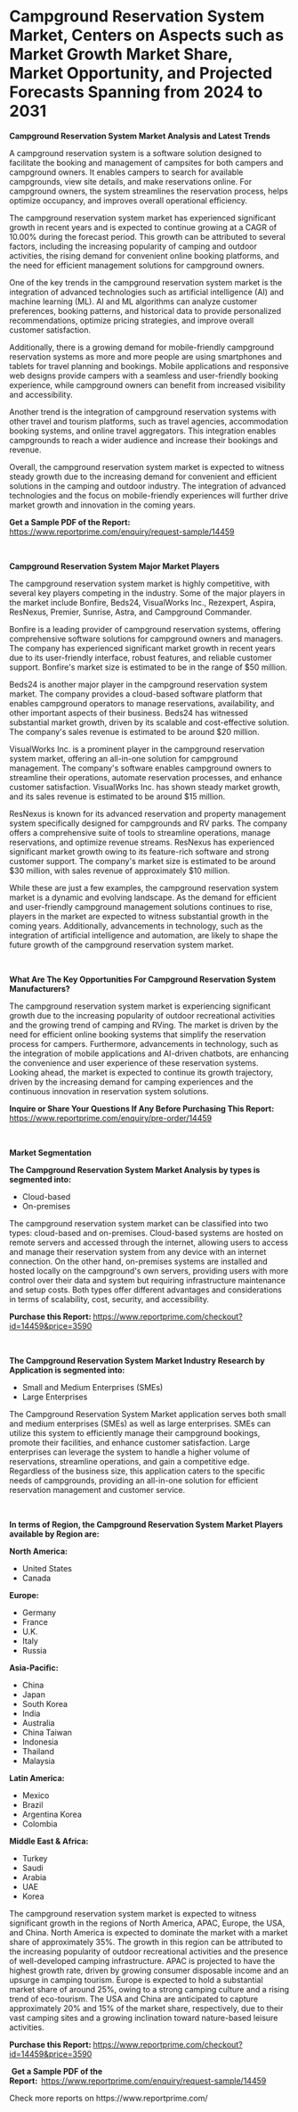 <p><h1>Campground Reservation System Market, Centers on Aspects such as Market Growth Market Share, Market Opportunity, and Projected Forecasts Spanning from 2024 to 2031</h1></p><p><strong>Campground Reservation System Market Analysis and Latest Trends</strong></p>
<p><p>A campground reservation system is a software solution designed to facilitate the booking and management of campsites for both campers and campground owners. It enables campers to search for available campgrounds, view site details, and make reservations online. For campground owners, the system streamlines the reservation process, helps optimize occupancy, and improves overall operational efficiency.</p><p>The campground reservation system market has experienced significant growth in recent years and is expected to continue growing at a CAGR of 10.00% during the forecast period. This growth can be attributed to several factors, including the increasing popularity of camping and outdoor activities, the rising demand for convenient online booking platforms, and the need for efficient management solutions for campground owners.</p><p>One of the key trends in the campground reservation system market is the integration of advanced technologies such as artificial intelligence (AI) and machine learning (ML). AI and ML algorithms can analyze customer preferences, booking patterns, and historical data to provide personalized recommendations, optimize pricing strategies, and improve overall customer satisfaction.</p><p>Additionally, there is a growing demand for mobile-friendly campground reservation systems as more and more people are using smartphones and tablets for travel planning and bookings. Mobile applications and responsive web designs provide campers with a seamless and user-friendly booking experience, while campground owners can benefit from increased visibility and accessibility.</p><p>Another trend is the integration of campground reservation systems with other travel and tourism platforms, such as travel agencies, accommodation booking systems, and online travel aggregators. This integration enables campgrounds to reach a wider audience and increase their bookings and revenue.</p><p>Overall, the campground reservation system market is expected to witness steady growth due to the increasing demand for convenient and efficient solutions in the camping and outdoor industry. The integration of advanced technologies and the focus on mobile-friendly experiences will further drive market growth and innovation in the coming years.</p></p>
<p><strong>Get a Sample PDF of the Report:&nbsp;</strong> <a href="https://www.reportprime.com/enquiry/request-sample/14459">https://www.reportprime.com/enquiry/request-sample/14459</a></p>
<p>&nbsp;</p>
<p><strong>Campground Reservation System Major Market Players</strong></p>
<p><p>The campground reservation system market is highly competitive, with several key players competing in the industry. Some of the major players in the market include Bonfire, Beds24, VisualWorks Inc., Rezexpert, Aspira, ResNexus, Premier, Sunrise, Astra, and Campground Commander.</p><p>Bonfire is a leading provider of campground reservation systems, offering comprehensive software solutions for campground owners and managers. The company has experienced significant market growth in recent years due to its user-friendly interface, robust features, and reliable customer support. Bonfire's market size is estimated to be in the range of $50 million.</p><p>Beds24 is another major player in the campground reservation system market. The company provides a cloud-based software platform that enables campground operators to manage reservations, availability, and other important aspects of their business. Beds24 has witnessed substantial market growth, driven by its scalable and cost-effective solution. The company's sales revenue is estimated to be around $20 million.</p><p>VisualWorks Inc. is a prominent player in the campground reservation system market, offering an all-in-one solution for campground management. The company's software enables campground owners to streamline their operations, automate reservation processes, and enhance customer satisfaction. VisualWorks Inc. has shown steady market growth, and its sales revenue is estimated to be around $15 million.</p><p>ResNexus is known for its advanced reservation and property management system specifically designed for campgrounds and RV parks. The company offers a comprehensive suite of tools to streamline operations, manage reservations, and optimize revenue streams. ResNexus has experienced significant market growth owing to its feature-rich software and strong customer support. The company's market size is estimated to be around $30 million, with sales revenue of approximately $10 million.</p><p>While these are just a few examples, the campground reservation system market is a dynamic and evolving landscape. As the demand for efficient and user-friendly campground management solutions continues to rise, players in the market are expected to witness substantial growth in the coming years. Additionally, advancements in technology, such as the integration of artificial intelligence and automation, are likely to shape the future growth of the campground reservation system market.</p></p>
<p>&nbsp;</p>
<p><strong>What Are The Key Opportunities For Campground Reservation System Manufacturers?</strong></p>
<p><p>The campground reservation system market is experiencing significant growth due to the increasing popularity of outdoor recreational activities and the growing trend of camping and RVing. The market is driven by the need for efficient online booking systems that simplify the reservation process for campers. Furthermore, advancements in technology, such as the integration of mobile applications and AI-driven chatbots, are enhancing the convenience and user experience of these reservation systems. Looking ahead, the market is expected to continue its growth trajectory, driven by the increasing demand for camping experiences and the continuous innovation in reservation system solutions.</p></p>
<p><strong>Inquire or Share Your Questions If Any Before Purchasing This Report:</strong> <a href="https://www.reportprime.com/enquiry/pre-order/14459">https://www.reportprime.com/enquiry/pre-order/14459</a></p>
<p>&nbsp;</p>
<p><strong>Market Segmentation</strong></p>
<p><strong>The Campground Reservation System Market Analysis by types is segmented into:</strong></p>
<p><ul><li>Cloud-based</li><li>On-premises</li></ul></p>
<p><p>The campground reservation system market can be classified into two types: cloud-based and on-premises. Cloud-based systems are hosted on remote servers and accessed through the internet, allowing users to access and manage their reservation system from any device with an internet connection. On the other hand, on-premises systems are installed and hosted locally on the campground's own servers, providing users with more control over their data and system but requiring infrastructure maintenance and setup costs. Both types offer different advantages and considerations in terms of scalability, cost, security, and accessibility.</p></p>
<p><strong>Purchase this Report:&nbsp;</strong><a href="https://www.reportprime.com/checkout?id=14459&price=3590">https://www.reportprime.com/checkout?id=14459&price=3590</a></p>
<p>&nbsp;</p>
<p><strong>The Campground Reservation System Market Industry Research by Application is segmented into:</strong></p>
<p><ul><li>Small and Medium Enterprises (SMEs)</li><li>Large Enterprises</li></ul></p>
<p><p>The Campground Reservation System Market application serves both small and medium enterprises (SMEs) as well as large enterprises. SMEs can utilize this system to efficiently manage their campground bookings, promote their facilities, and enhance customer satisfaction. Large enterprises can leverage the system to handle a higher volume of reservations, streamline operations, and gain a competitive edge. Regardless of the business size, this application caters to the specific needs of campgrounds, providing an all-in-one solution for efficient reservation management and customer service.</p></p>
<p>&nbsp;</p>
<p><strong>In terms of Region, the Campground Reservation System Market Players available by Region are:</strong></p>
<p>
    <p> <strong> North America: </strong>
        <ul>
            <li>United States</li>
            <li>Canada</li>
        </ul>
        </p> 
    <p> <strong> Europe: </strong>
        <ul>
            <li>Germany</li>
            <li>France</li>
            <li>U.K.</li>
            <li>Italy</li>
            <li>Russia</li>
        </ul>
        </p> 
    <p> <strong> Asia-Pacific: </strong>
        <ul>
            <li>China</li>
            <li>Japan</li>
            <li>South Korea</li>
            <li>India</li>
            <li>Australia</li>
            <li>China Taiwan</li>
            <li>Indonesia</li>
            <li>Thailand</li>
            <li>Malaysia</li>
        </ul>
        </p> 
    <p> <strong> Latin America: </strong>
        <ul>
            <li>Mexico</li>
            <li>Brazil</li>
            <li>Argentina Korea</li>
            <li>Colombia</li>
        </ul>
        </p> 
    <p> <strong> Middle East & Africa: </strong>
        <ul>
            <li>Turkey</li>
            <li>Saudi</li>
            <li>Arabia</li>
            <li>UAE</li>
            <li>Korea</li>
        </ul>
    </p>
    </p>
<p><p>The campground reservation system market is expected to witness significant growth in the regions of North America, APAC, Europe, the USA, and China. North America is expected to dominate the market with a market share of approximately 35%. The growth in this region can be attributed to the increasing popularity of outdoor recreational activities and the presence of well-developed camping infrastructure. APAC is projected to have the highest growth rate, driven by growing consumer disposable income and an upsurge in camping tourism. Europe is expected to hold a substantial market share of around 25%, owing to a strong camping culture and a rising trend of eco-tourism. The USA and China are anticipated to capture approximately 20% and 15% of the market share, respectively, due to their vast camping sites and a growing inclination toward nature-based leisure activities.</p></p>
<p><strong>Purchase this Report: </strong><a href="https://www.reportprime.com/checkout?id=14459&price=3590">https://www.reportprime.com/checkout?id=14459&price=3590</a></p>
<p>&nbsp;<strong>Get a Sample PDF of the Report:&nbsp;&nbsp;</strong><a href="https://www.reportprime.com/enquiry/request-sample/14459">https://www.reportprime.com/enquiry/request-sample/14459</a></p>
<p><strong></strong></p>
<p>Check more reports on https://www.reportprime.com/</p>
